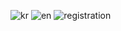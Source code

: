 ![kr](https://user-images.githubusercontent.com/25521861/174622754-5b7b367d-e981-4a82-84b3-21f88a8911da.jpg)
![en](https://user-images.githubusercontent.com/25521861/174623121-19d239ee-5a90-4c2d-96ec-fb81a07dc33a.jpg)
![registration](https://user-images.githubusercontent.com/25521861/174623331-3c7c3956-03ef-4af0-9c2b-f5066ec125bf.jpg)
